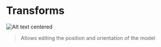# Transforms

![Alt text centered](blender-images/panels/side-panel-transforms.png)

> Allows editing the position and orientation of the model
